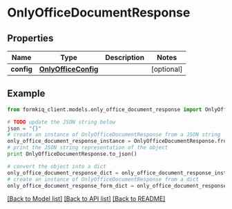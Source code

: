 # OnlyOfficeDocumentResponse


## Properties

Name | Type | Description | Notes
------------ | ------------- | ------------- | -------------
**config** | [**OnlyOfficeConfig**](OnlyOfficeConfig.md) |  | [optional] 

## Example

```python
from formkiq_client.models.only_office_document_response import OnlyOfficeDocumentResponse

# TODO update the JSON string below
json = "{}"
# create an instance of OnlyOfficeDocumentResponse from a JSON string
only_office_document_response_instance = OnlyOfficeDocumentResponse.from_json(json)
# print the JSON string representation of the object
print OnlyOfficeDocumentResponse.to_json()

# convert the object into a dict
only_office_document_response_dict = only_office_document_response_instance.to_dict()
# create an instance of OnlyOfficeDocumentResponse from a dict
only_office_document_response_form_dict = only_office_document_response.from_dict(only_office_document_response_dict)
```
[[Back to Model list]](../README.md#documentation-for-models) [[Back to API list]](../README.md#documentation-for-api-endpoints) [[Back to README]](../README.md)


